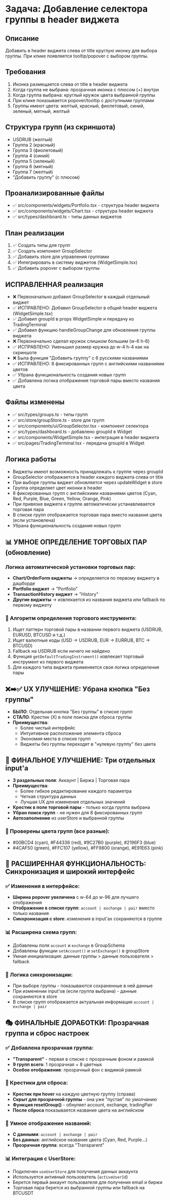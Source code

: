 # Задача: Добавление селектора группы в header виджета

## Описание
Добавить в header виджета слева от title круглую иконку для выбора группы. При клике появляется tooltip/popover с выбором группы.

## Требования
1. Иконка размещается слева от title в header виджета
2. Когда группа не выбрана: прозрачная иконка с плюсом (+) внутри
3. Когда группа выбрана: круглый кружок цвета выбранной группы
4. При клике показывается popover/tooltip с доступными группами
5. Группы имеют цвета: желтый, красный, фиолетовый, синий, зеленый, мятный, желтый

## Структура групп (из скриншота)
- USDRUB (желтый)
- Группа 2 (красный)
- Группа 3 (фиолетовый)  
- Группа 4 (синий)
- Группа 5 (зеленый)
- Группа 6 (мятный)
- Группа 7 (желтый)
- "Добавить группу" (с плюсом)

## Проанализированные файлы
- ✅ src/components/widgets/Portfolio.tsx - структура header виджета
- ✅ src/components/widgets/Chart.tsx - структура header виджета  
- ✅ src/types/dashboard.ts - типы данных виджетов

## План реализации
1. ✅ Создать типы для групп
2. ✅ Создать компонент GroupSelector  
3. ✅ Добавить store для управления группами
4. ✅ Интегрировать в систему виджетов (WidgetSimple.tsx)
5. ✅ Добавить popover с выбором группы

## ИСПРАВЛЕННАЯ реализация
- ❌ Первоначально добавил GroupSelector в каждый отдельный виджет
- ✅ ИСПРАВЛЕНО: Добавил GroupSelector в общий header виджета (WidgetSimple.tsx)
- ✅ Добавил groupId в props WidgetSimple и передачу из TradingTerminal
- ✅ Добавил функцию handleGroupChange для обновления группы виджета
- ❌ Первоначально сделал кружок слишком большим (w-6 h-6)
- ✅ ИСПРАВЛЕНО: Уменьшил размер кружка до w-4 h-4 как на скриншоте
- ❌ Была функция "Добавить группу" с 6 русскими названиями
- ✅ ИСПРАВЛЕНО: 8 фиксированных групп с английскими названиями цветов
- ✅ Убрана функциональность создания новых групп
- ✅ Добавлена логика отображения торговой пары вместо названия цвета

## Файлы изменены
- ✅ src/types/groups.ts - типы групп
- ✅ src/store/groupStore.ts - store для групп
- ✅ src/components/ui/GroupSelector.tsx - компонент селектора
- ✅ src/types/dashboard.ts - добавлено groupId в Widget
- ✅ src/components/WidgetSimple.tsx - интеграция в header виджета
- ✅ src/pages/TradingTerminal.tsx - передача groupId в Widget

## Логика работы
- Виджеты имеют возможность принадлежать к группе через groupId
- GroupSelector отображается в header каждого виджета слева от title
- При выборе группы виджет обновляется через updateWidget в store
- Группа определяет цвет иконки в header
- 8 фиксированных групп с английскими названиями цветов (Cyan, Red, Purple, Blue, Green, Yellow, Orange, Pink)
- При привязке виджета к группе автоматически устанавливается торговая пара
- В списке групп отображается торговая пара вместо названия цвета (если установлена)
- Убрана функциональность создания новых групп

## 📊 УМНОЕ ОПРЕДЕЛЕНИЕ ТОРГОВЫХ ПАР (обновление)
### Логика автоматической установки торговых пар:
- **Chart/OrderForm виджеты** → определяется по первому виджету в дашборде
- **Portfolio виджет** → "Portfolio"
- **TransactionHistory виджет** → "History" 
- **Другие виджеты** → извлекается из названия виджета или fallback по первому виджету

### 🧠 Алгоритм определения торгового инструмента:
1. Ищет паттерн торговой пары в названии первого виджета (USDRUB, EURUSD, BTCUSD и т.д.)
2. Ищет валютные коды (USD → USDRUB, EUR → EURRUB, BTC → BTCUSD)
3. Fallback на USDRUB если ничего не найдено
4. Функция `getDefaultTradingInstrument()` извлекает торговый инструмент из первого виджета
5. Для каждого типа виджета применяется своя логика определения пары

## ❌➡️✅ UX УЛУЧШЕНИЕ: Убрана кнопка "Без группы"
- **БЫЛО**: Отдельная кнопка "Без группы" в списке групп
- **СТАЛО**: Крестик (X) в поле поиска для сброса группы
- **Преимущества**: 
  - Более чистый интерфейс
  - Интуитивное расположение элемента сброса
  - Экономия места в списке групп
  - Виджеты без группы переходят в "нулевую группу" без цвета

## 🔄 ФИНАЛЬНОЕ УЛУЧШЕНИЕ: Три отдельных input'а
- **3 раздельных поля**: Аккаунт | Биржа | Торговая пара
- **Преимущества**:
  - Более гибкое редактирование каждого параметра
  - Четкая структура данных
  - Лучшая UX для изменения отдельных значений
- **Крестик в поле торговой пары** - только когда группа выбрана
- **Убран поиск групп** - не нужен для 8 фиксированных групп
- **Автозаполнение** из userStore и выбранной группы

### 🎨 Проверены цвета групп (все разные):
- #00BCD4 (cyan), #F44336 (red), #9C27B0 (purple), #2196F3 (blue)
- #4CAF50 (green), #FFC107 (yellow), #FF9800 (orange), #E91E63 (pink)

## 🚀 РАСШИРЕННАЯ ФУНКЦИОНАЛЬНОСТЬ: Синхронизация и широкий интерфейс
### ✅ Изменения в интерфейсе:
- **Ширина popover увеличена** с w-64 до w-96 для лучшего отображения
- **Отображение в списке групп**: `account | exchange | pair` вместо только названия
- **Синхронизация с store**: изменения в input'ах сохраняются в группе

### 📊 Расширена схема групп:
- Добавлены поля `account` и `exchange` в GroupSchema
- Добавлены функции `setAccount()` и `setExchange()` в groupStore
- Умная инициализация: данные группы > данные пользователя > fallback

### 🔄 Логика синхронизации:
- При выборе группы - показываются сохраненные в ней данные
- При изменении input'ов (если группа выбрана) - данные сохраняются в store
- В списке групп отображается актуальная информация `account | exchange | pair`

## 🎭 ФИНАЛЬНЫЕ ДОРАБОТКИ: Прозрачная группа и сброс настроек
### ✅ Добавлена прозрачная группа:
- **"Transparent"** - первая в списке с прозрачным фоном и рамкой
- **9 групп всего**: 1 прозрачная + 8 цветных
- **Особое отображение**: прозрачный фон с видимой рамкой

### 🔄 Крестики для сброса:
- **Крестик при hover** на каждую цветную группу (справа)
- **Скрыт для прозрачной группы** - она уже "пустая" по умолчанию
- **Функция resetGroup()** - обнуляет account, exchange, tradingPair
- **После сброса** показывается название цвета на английском

### 🎨 Умное отображение названий:
- **С данными**: `account | exchange | pair`
- **Без данных**: английское название цвета (Cyan, Red, Purple...)
- **Прозрачная группа**: всегда "Transparent"

### 📊 Интеграция с UserStore:
- Подключен `useUserStore` для получения данных аккаунта
- Используется активный пользователь (`activeUserId`) 
- Берется первый аккаунт пользователя для получения email и биржи
- Торговая пара берется из выбранной группы или fallback на BTCUSDT 